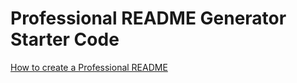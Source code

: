 # Professional README Generator Starter Code

[How to create a Professional README](./readme-guide.md)

<!-- // TODO: Create a function that returns the license link
// If there is no license, return an empty string
function renderLicenseLink(license) {

}

// TODO: Create a function that returns the license section of README
// If there is no license, return an empty string
function renderLicenseSection(license) {}

// TODO: Create a function to generate markdown for README
function generateMarkdown(data) {
  return `# ${data.title}

`;
} -->